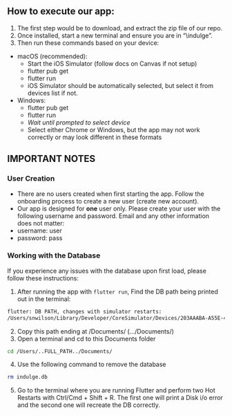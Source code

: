 ## How to execute our app:
1. The first step would be to download, and extract the zip file of our repo.
2. Once installed, start a new terminal and ensure you are in “\indulge”.
3. Then run these commands based on your device:
  - macOS (recommended):
    - Start the iOS Simulator (follow docs on Canvas if not setup)
    - flutter pub get
    - flutter run
    - iOS Simulator should be automatically selected, but select it from devices list if not.
  - Windows:
    - flutter pub get
    - flutter run
    - *Wait until prompted to select device*
    - Select either Chrome or Windows, but the app may not work correctly or may look different in
these formats

## IMPORTANT NOTES
### User Creation
- There are no users created when first starting the app. Follow the onboarding process to create a new user (create new account).
- Our app is designed for **one** user only. Please create your user with the following username and password. Email and any other information does not matter:
- username: user
- password: pass

### Working with the Database
If you experience any issues with the database upon first load, please follow these instructions:
1. After running the app with ```flutter run```, Find the DB path being printed out in the terminal:
```bash
flutter: DB PATH, changes with simulator restarts:
/Users/snwilson/Library/Developer/CoreSimulator/Devices/203AAABA-A55E-46C7-8E35-7A8148048FD1/data/Containers/Data/Application/8592E8BF-F911-486C-A56D-24B9EEC9A06C/Documents/indulge.db
```
2. Copy this path ending at /Documents/ (.../Documents/)
3. Open a terminal and cd to this Documents folder
```bash
cd /Users/..FULL_PATH../Documents/
```
4. Use the following command to remove the database
```bash
rm indulge.db
```

5. Go to the terminal where you are running Flutter and perform two Hot Restarts with Ctrl/Cmd + Shift + R. The first one will print a Disk i/o error and the second one will recreate the DB correctly.

